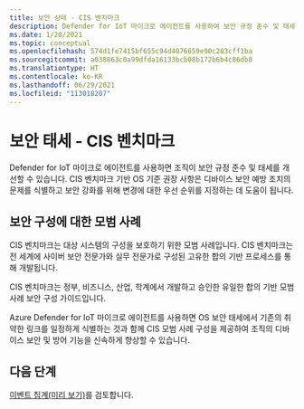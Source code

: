 ```yaml
---
title: 보안 상태 - CIS 벤치마크
description: Defender for IoT 마이크로 에이전트를 사용하여 보안 규정 준수 및 태세를 개선합니다.
ms.date: 1/20/2021
ms.topic: conceptual
ms.openlocfilehash: 574d1fe7415bf655c94d4076659e90c203cff1ba
ms.sourcegitcommit: a038863c0a99dfda16133bcb08b172b6b4c86db8
ms.translationtype: HT
ms.contentlocale: ko-KR
ms.lasthandoff: 06/29/2021
ms.locfileid: "113018207"
---
```

# <a name="security-posture--cis-benchmark"></a>보안 태세 - CIS 벤치마크 

Defender for IoT 마이크로 에이전트를 사용하면 조직이 보안 규정 준수 및 태세를 개선할 수 있습니다. CIS 벤치마크 기반 OS 기준 권장 사항은 디바이스 보안 예방 조치의 문제를 식별하고 보안 강화를 위해 변경에 대한 우선 순위를 지정하는 데 도움이 됩니다.  

## <a name="best-practices-for-secure-configuration"></a>보안 구성에 대한 모범 사례

CIS 벤치마크는 대상 시스템의 구성을 보호하기 위한 모범 사례입니다. CIS 벤치마크는 전 세계에 사이버 보안 전문가와 실무 전문가로 구성된 고유한 합의 기반 프로세스를 통해 개발됩니다. 

CIS 벤치마크는 정부, 비즈니스, 산업, 학계에서 개발하고 승인한 유일한 합의 기반 모범 사례 보안 구성 가이드입니다.

Azure Defender for IoT 마이크로 에이전트를 사용하면 OS 보안 태세에서 기존의 취약한 링크를 일정하게 식별하는 것과 함께 CIS 모범 사례 구성을 제공하여 조직의 디바이스 보안 및 방어 기능을 신속하게 향상할 수 있습니다.

## <a name="next-steps"></a>다음 단계 

[이벤트 집계(미리 보기)](concept-event-aggregation.md)를 검토합니다.
